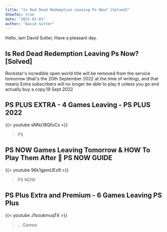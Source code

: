 ```yaml
---
title: "Is Red Dead Redemption Leaving Ps Now? [Solved]"
ShowToc: true 
date: "2022-02-01"
author: "David Sutter" 
---
```


Hello, iam David Sutter, Have a pleasant day.
## Is Red Dead Redemption Leaving Ps Now? [Solved]
Rockstar's incredible open world title will be removed from the service tomorrow (that's the 20th September 2022 at the time of writing), and that means Extra subscribers will no longer be able to play it unless you go and actually buy a copy.19 Sept 2022

## PS PLUS EXTRA - 4 Games Leaving - PS PLUS 2022
{{< youtube sNNz18QfuCs >}}
>PS

## PS NOW Games Leaving Tomorrow & HOW To Play Them After 👀 PS NOW GUIDE
{{< youtube 96k1gpmUEz8 >}}
>PS NOW

## PS Plus Extra and Premium - 6 Games Leaving PS Plus
{{< youtube J1soukmuqT4 >}}
>... Games 


